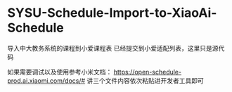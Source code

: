 # SYSU-Schedule-Import-to-XiaoAi-Schedule
导入中大教务系统的课程到小爱课程表
已经提交到小爱适配列表，这里只是源代码


如果需要调试以及使用参考小米文档：
https://open-schedule-prod.ai.xiaomi.com/docs/#
讲三个文件内容依次粘贴进开发者工具即可
